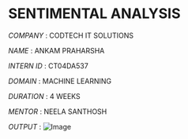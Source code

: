 # SENTIMENTAL ANALYSIS
*COMPANY* : CODTECH IT SOLUTIONS

*NAME* : ANKAM PRAHARSHA

*INTERN ID* : CT04DA537

*DOMAIN* : MACHINE LEARNING

*DURATION* : 4 WEEKS

*MENTOR* : NEELA SANTHOSH

*OUTPUT* : ![Image](https://github.com/user-attachments/assets/f9f1d59e-5cc4-4966-9cfe-ac4b5045940b)

